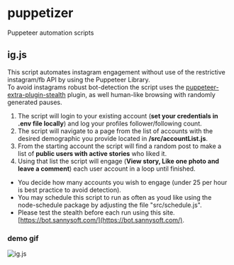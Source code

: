 # puppetizer
Puppeteer automation scripts

## ig.js

This script automates instagram engagement without use of the restrictive instagram/fb API by using the Puppeteer Library.<br>
To avoid instagrams robust bot-detection the script uses the [puppeteer-extra-plugin-stealth](https://github.com/berstend/puppeteer-extra/tree/master/packages/puppeteer-extra-plugin-stealth) plugin, as well human-like browsing with randomly generated pauses.<br>

1. The script will login to your existing account (<b>set your credentials in .env file locally</b>) and log your profiles follower/following count.
2. The script will navigate to a page from the list of accounts with the desired demographic you provide located in <b>/src/accountList.js</b>.
3. From the starting account the script will find a random post to make a list of <b>public users with active stories</b> who liked it.
4. Using that list the script will engage (<b>View story, Like one photo and leave a comment</b>) each user account in a loop until finished. <br>

- You decide how many accounts you wish to engage (under 25 per hour is best practice to avoid detection).
- You may schedule this script to run as often as youd like using the node-schedule package by adjusting the file "src/schedule.js".
- Please test the stealth before each run using this site. [https://bot.sannysoft.com/](https://bot.sannysoft.com/).

### demo gif

![ig.js](/assets/ig-demo.gif)


